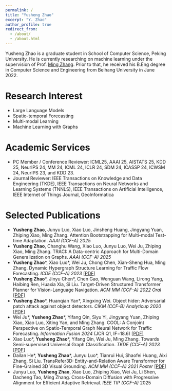 ```yaml
---
permalink: /
title: "Yusheng Zhao"
excerpt: "Y. Zhao"
author_profile: true
redirect_from: 
  - /about/
  - /about.html
---
```


Yusheng Zhao is a graduate student in School of Computer Science, Peking University. He is currently researching on machine learning under the supervision of Prof. [Ming Zhang](http://net.pku.edu.cn/dlib/mzhang/). Prior to that, he received his B.Eng degree in Computer Science and Engineering from Beihang University in June 2022.


Research Interest
======
* Large Language Models
* Spatio-temporal Forecasting
* Multi-modal Learning
* Machine Learning with Graphs


<!-- <span style="color:red">News</span>
======
 -->

Academic Services
===
* PC Member / Conference Reviewer: ICML25, AAAI 25, AISTATS 25, KDD 25, NeurIPS 24, MM 24, ICML 24, ICLR 24, SDM 24, ICASSP 24, ICWSM 24, NeurIPS 23, and KDD 23.
* Journal Reviewer: IEEE Transactions on Knowledge and Data Engineering (TKDE), IEEE Transactions on Neural Networks and Learning Systems (TNNLS), IEEE Transactions on Artificial Intelligence, IEEE Internet of Things Journal, GeoInformatica


Selected Publications
======
* **Yusheng Zhao**, Junyu Luo, Xiao Luo, Jinsheng Huang, Jingyang Yuan, Zhiping Xiao, Ming Zhang. Attention Bootstrapping for Multi-modal Test-time Adaptation. *AAAI (CCF-A) 2025*
* **Yusheng Zhao**, Changhu Wang, Xiao Luo, Junyu Luo, Wei Ju, Zhiping Xiao, Ming Zhang. TRACI: A Data-centric Approach for Multi-Domain Generalization on Graphs. *AAAI (CCF-A) 2025*
* **Yusheng Zhao**\*, Xiao Luo\*, Wei Ju, Chong Chen, Xian-Sheng Hua, Ming Zhang. Dynamic Hypergraph Structure Learning for Traffic Flow Forecasting. *ICDE (CCF-A) 2023* [[PDF]](https://arxiv.org/pdf/2309.12028.pdf)
* **Yusheng Zhao**\*, Jinyu Chen\*, Chen Gao, Wenguan Wang, Lirong Yang, Haibing Ren, Huaxia Xia, Si Liu. Target-Driven Structured Transformer Planner for Vision-Language Navigation. *ACM MM (CCF-A) 2022 Oral* [[PDF]](https://arxiv.org/pdf/2207.11201.pdf)
* **Yusheng Zhao**\*, Huanqian Yan\*, Xingxing Wei. Object hider: Adversarial patch attack against object detectors. *CIKM (CCF-B) Analyticup 2020* [[PDF]](https://arxiv.org/pdf/2010.14974.pdf)
* Wei Ju\*, **Yusheng Zhao**\*, Yifang Qin, Siyu Yi, Jingyang Yuan, Zhiping Xiao, Xiao Luo, Xiting Yan, and Ming Zhang. COOL: A Conjoint Perspective on Spatio-Temporal Graph Neural Network for Traffic Forecasting. *Information Fusion 2024* (JCR Q1, IF=18.6) [[PDF]](https://arxiv.org/pdf/2403.01091.pdf)
* Xiao Luo\*, **Yusheng Zhao**\*, Yifang Qin, Wei Ju, Ming Zhang. Towards Semi-supervised Universal Graph Classification. *TKDE (CCF-A) 2023* [[PDF]](https://arxiv.org/pdf/2305.19598.pdf)
* Dailan He\*, **Yusheng Zhao**\*, Junyu Luo\*, Tianrui Hui, Shaofei Huang, Aixi Zhang, Si Liu. TransRefer3D: Entity-and-Relation Aware Transformer for Fine-Grained 3D Visual Grounding. *ACM MM (CCF-A) 2021 Poster* [[PDF]](https://arxiv.org/pdf/2108.02388.pdf)
* Junyu Luo, **Yusheng Zhao**, Xiao Luo, Zhiping Xiao, Wei Ju, Li Shen, Dacheng Tao, Ming Zhang. Cross-Domain Diffusion with Progressive Alignment for Efficient Adaptive Retrieval. *IEEE TIP (CCF-A)* 2025

